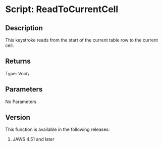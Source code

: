 # Script: ReadToCurrentCell

## Description

This keystroke reads from the start of the current table row to the
current cell.

## Returns

Type: Void\

## Parameters

No Parameters

## Version

This function is available in the following releases:

1.  JAWS 4.51 and later
